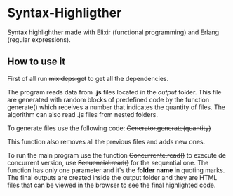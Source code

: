 # Syntax-Highligther
Syntax highlighther made with Elixir (functional programming) and Erlang (regular expressions).

## How to use it
First of all run ~~mix deps.get~~ to get all the dependencies.

The program reads data from **.js** files located in the *output* folder. This file are generated with random blocks of predefined code by the function generate() which receives a number that indicates the quantity of files. The algorithm can also read .js files from nested folders.

To generate files use the following code:
~~Generator.generate(quantity)~~

This function also removes all the previous files and adds new ones.

To run the main program use the function ~~Concurrente.read()~~ to execute de concurrent version, use  ~~Secuencial.read()~~ for the sequential one. The function has only one parameter and it's the **folder name** in quoting marks. The final outputs are created inside the output folder and they are HTML files that can be viewed in the browser to see the final highlighted code.